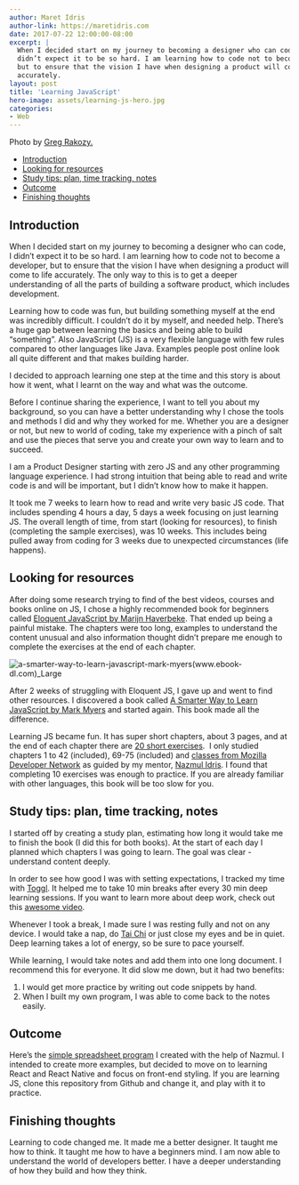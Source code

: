 ```yaml
---
author: Maret Idris
author-link: https://maretidris.com
date: 2017-07-22 12:00:00-08:00
excerpt: |
  When I decided start on my journey to becoming a designer who can code, I
  didn’t expect it to be so hard. I am learning how to code not to become a developer,
  but to ensure that the vision I have when designing a product will come to life
  accurately.
layout: post
title: 'Learning JavaScript'
hero-image: assets/learning-js-hero.jpg
categories:
- Web
---
```


Photo by [Greg Rakozy.](http://unsplash.com/photos/vw3Ahg4x1tY?utm_source=unsplash&utm_medium=referral&utm_content=creditCopyText)

<!-- START doctoc generated TOC please keep comment here to allow auto update -->
<!-- DON'T EDIT THIS SECTION, INSTEAD RE-RUN doctoc TO UPDATE -->


- [Introduction](#introduction)
- [Looking for resources](#looking-for-resources)
- [Study tips: plan, time tracking, notes](#study-tips-plan-time-tracking-notes)
- [Outcome](#outcome)
- [Finishing thoughts](#finishing-thoughts)

<!-- END doctoc generated TOC please keep comment here to allow auto update -->

## Introduction

When I decided start on my journey to becoming a designer who can code, I didn’t expect it to be so hard. I am learning how to code not to become a developer, but to ensure that the vision I have when designing a product will come to life accurately. The only way to this is to get a deeper understanding of all the parts of building a software product, which includes development.

Learning how to code was fun, but building something myself at the end was incredibly difficult. I couldn’t do it by myself, and needed help. There’s a huge gap between learning the basics and being able to build “something”. Also JavaScript (JS) is a very flexible language with few rules compared to other languages like Java. Examples people post online look all quite different and that makes building harder.

I decided to approach learning one step at the time and this story is about how it went, what I learnt on the way and what was the outcome. 

Before I continue sharing the experience, I want to tell you about my background, so you can have a better understanding why I chose the tools and methods I did and why they worked for me. Whether you are a designer or not, but new to world of coding, take my experience with a pinch of salt and use the pieces that serve you and create your own way to learn and to succeed. 

I am a Product Designer starting with zero JS and any other programming language experience. I had strong intuition that being able to read and write code is and will be important, but I didn’t know how to make it happen. 

It took me 7 weeks to learn how to read and write very basic JS code. That includes spending 4 hours a day, 5 days a week focusing on just learning JS. The overall length of time, from start (looking for resources), to finish (completing the sample exercises), was 10 weeks. This includes being pulled away from coding for 3 weeks due to unexpected circumstances (life happens).

## Looking for resources

After doing some research trying to find of the best videos, courses and books online on JS, I chose a highly recommended book for beginners called [Eloquent JavaScript by Marijn Haverbeke](http://eloquentjavascript.net/). That ended up being a painful mistake. The chapters were too long, examples to understand the content unusual and also information thought didn’t prepare me enough to complete the exercises at the end of each chapter. 

![a-smarter-way-to-learn-javascript-mark-myers(www.ebook-dl.com)_Large](https://developerlifecom.files.wordpress.com/2017/07/a-smarter-way-to-learn-javascript-mark-myerswww-ebook-dl-com_large.jpg)

After 2 weeks of struggling with Eloquent JS, I gave up and went to find other resources. I discovered a book called [A Smarter Way to Learn JavaScript by Mark Myers](https://www.amazon.com/Smarter-JavaScript-tech-assisted-approach-requires/dp/1497408180/ref=sr_1_1?ie=UTF8&qid=1500586988&sr=8-1&keywords=a+smarter+way+to+learn+javascript) and started again. This book made all the difference. 

Learning JS became fun. It has super short chapters, about 3 pages, and at the end of each chapter there are [20 short exercises](http://www.asmarterwaytolearn.com/js/index-of-exercises.html).  I only studied chapters 1 to 42 (included), 69-75 (included) and [classes from Mozilla Developer Network](https://mzl.la/2sROuco) as guided by my mentor, [Nazmul Idris](http://nazmulidris.com). I found that completing 10 exercises was enough to practice. If you are already familiar with other languages, this book will be too slow for you.

## Study tips: plan, time tracking, notes

I started off by creating a study plan, estimating how long it would take me to finish the book (I did this for both books). At the start of each day I planned which chapters I was going to learn. The goal was clear - understand content deeply. 

In order to see how good I was with setting expectations, I tracked my time with [Toggl](https://toggl.com/). It helped me to take 10 min breaks after every 30 min deep learning sessions. If you want to learn more about deep work, check out this [awesome video](https://youtu.be/e_xOfkg5FUg). 

Whenever I took a break, I made sure I was resting fully and not on any device. I would take a nap, do [Tai Chi](https://en.wikipedia.org/wiki/Tai_chi) or just close my eyes and be in quiet. Deep learning takes a lot of energy, so be sure to pace yourself. 

While learning, I would take notes and add them into one long document. I recommend this for everyone. It did slow me down, but it had two benefits: 

  1. I would get more practice by writing out code snippets by hand. 
  2. When I built my own program, I was able to come back to the notes easily.  

## Outcome

Here’s the [simple spreadsheet program](https://github.com/r3bl-alliance/JavaScript_Samples) I created with the help of Nazmul. I intended to create more examples, but decided to move on to learning React and React Native and focus on front-end styling. If you are learning JS, clone this repository from Github and change it, and play with it to practice. 

## Finishing thoughts

Learning to code changed me. It made me a better designer. It taught me how to think. It taught me how to have a beginners mind. I am now able to understand the world of developers better. I have a deeper understanding of how they build and how they think. 
